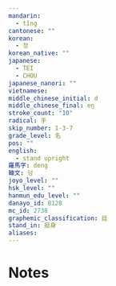 ```yaml
---
mandarin:
  - tǐng
cantonese: ""
korean:
  - 정
korean_native: ""
japanese:
  - TEI
  - CHOU
japanese_nanori: ""
vietnamese:
middle_chinese_initial: d
middle_chinese_final: eŋ
stroke_count: "10"
radical: 手
skip_number: 1-3-7
grade_level: 名
pos: ""
english:
  - stand upright
羅馬字: deng
韓文: 덩
joyo_level: ""
hsk_level: ""
hanmun_edu_level: ""
danayo_id: 8128
mc_id: 2738
graphemic_classification: 廷
stand_in: 挺身
aliases:
---
```


# Notes

